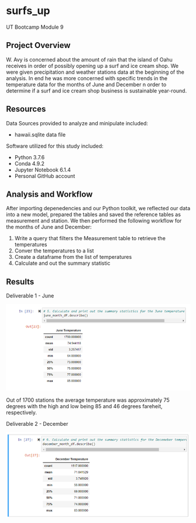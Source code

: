 # surfs_up
UT Bootcamp Module 9 

## Project Overview
W. Avy is concerned about the amount of rain that the island of Oahu receives in order of possibly opening up a surf and ice cream shop.  We were given precipitation and weather stations data at the beginning of the analysis.  In end he was more concerned with specific trends in the temperature data for the months of June and December n order to determine if a surf and ice cream shop business is sustainable year-round.


## Resources
Data Sources provided to analyze and minipulate included:
- hawaii.sqlite data file

Software utilized for this study included: 
- Python 3.7.6 
- Conda 4.9.2 
- Jupyter Notebook 6.1.4
- Personal GitHub account

## Analysis and Workflow
After importing depenedencies and our Python toolkit, we reflected our data into a new model, prepared the tables and saved the reference tables as measurement and station.  We then performed the following workflow for the months of June and December:

1. Write a query that filters the Measurement table to retrieve the temperatures
2. Conver the temperatures to a list
3. Create a dataframe from the list of temperatures
4. Calculate and out the summary statistic

## Results

Deliverable 1 - June

![alt text](https://github.com/austin020269/surfs_up/blob/main/June_statistics.PNG)

Out of 1700 stations the average temperature was approximately 75 degrees with the high and low being 85 and 46 degrees fareheit, respectively.

Deliverable 2 - December

![alt text](https://github.com/austin020269/surfs_up/blob/main/December_statistics.PNG)
